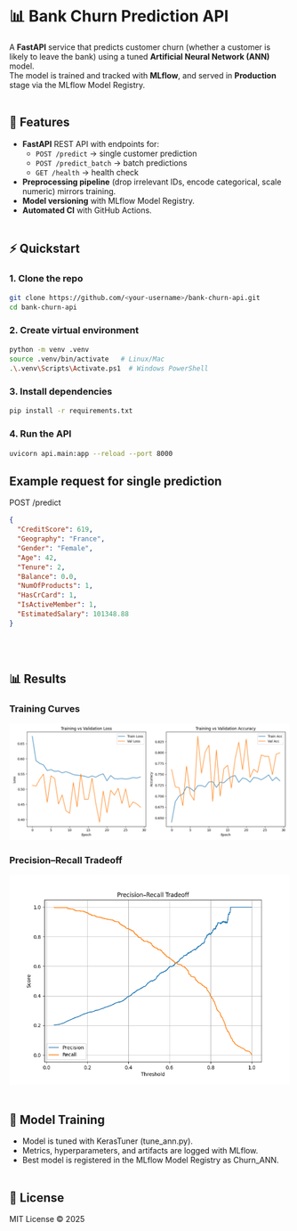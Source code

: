 # 📊 Bank Churn Prediction API

A **FastAPI** service that predicts customer churn (whether a customer is likely to leave the bank) using a tuned **Artificial Neural Network (ANN)** model.  
The model is trained and tracked with **MLflow**, and served in **Production** stage via the MLflow Model Registry.
<br /><br />


## 🚀 Features
- **FastAPI** REST API with endpoints for:
  - `POST /predict` → single customer prediction
  - `POST /predict_batch` → batch predictions
  - `GET /health` → health check
- **Preprocessing pipeline** (drop irrelevant IDs, encode categorical, scale numeric) mirrors training.
- **Model versioning** with MLflow Model Registry.
- **Automated CI** with GitHub Actions.
<br /><br />


## ⚡ Quickstart

### 1. Clone the repo
```bash
git clone https://github.com/<your-username>/bank-churn-api.git
cd bank-churn-api
```

### 2. Create virtual environment
```bash
python -m venv .venv
source .venv/bin/activate   # Linux/Mac
.\.venv\Scripts\Activate.ps1  # Windows PowerShell
```

### 3. Install dependencies
```bash
pip install -r requirements.txt
```

### 4. Run the API
```bash
uvicorn api.main:app --reload --port 8000
```

## Example request for single prediction
POST /predict
```json
{
  "CreditScore": 619,
  "Geography": "France",
  "Gender": "Female",
  "Age": 42,
  "Tenure": 2,
  "Balance": 0.0,
  "NumOfProducts": 1,
  "HasCrCard": 1,
  "IsActiveMember": 1,
  "EstimatedSalary": 101348.88
}
```
<br /><br />


## 📊 Results

### Training Curves
![Training vs Validation Accuracy](artifacts/tuning_training_curves.png)

### Precision–Recall Tradeoff
![Precision–Recall Curve](artifacts/tuning_precision_recall_curve.png)
<br /><br />

## 🤖 Model Training

- Model is tuned with KerasTuner (tune_ann.py).
- Metrics, hyperparameters, and artifacts are logged with MLflow.
- Best model is registered in the MLflow Model Registry as Churn_ANN.
<br /><br />

## 📜 License
MIT License © 2025

